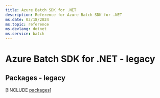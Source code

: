 ```yaml
---
title: Azure Batch SDK for .NET
description: Reference for Azure Batch SDK for .NET
ms.date: 03/18/2024
ms.topic: reference
ms.devlang: dotnet
ms.service: batch
---
```

# Azure Batch SDK for .NET - legacy
## Packages - legacy
[!INCLUDE [packages](batch-index.md)]